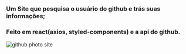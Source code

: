 ### Um Site que pesquisa o usuário do github e trás suas informações;
### Feito em react(axios, styled-components) e a api do github.
![github photo site](https://user-images.githubusercontent.com/93022107/173178730-e801c540-45b0-4749-b943-7c4e2119b1db.jpg)

